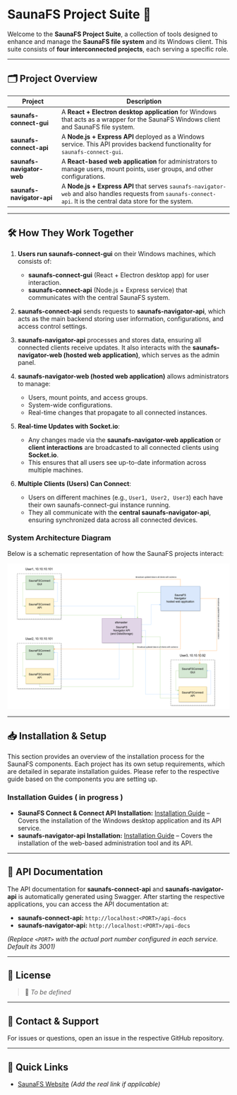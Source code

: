 # **SaunaFS Project Suite** 🚀

Welcome to the **SaunaFS Project Suite**, a collection of tools designed to enhance and manage the **SaunaFS file system** and its Windows client. This suite consists of **four interconnected projects**, each serving a specific role.

---

## **🗂 Project Overview**  

| Project | Description |
|---------|------------|
| **saunafs-connect-gui** | A **React + Electron desktop application** for Windows that acts as a wrapper for the SaunaFS Windows client and SaunaFS file system. |
| **saunafs-connect-api** | A **Node.js + Express API** deployed as a Windows service. This API provides backend functionality for `saunafs-connect-gui`. |
| **saunafs-navigator-web** | A **React-based web application** for administrators to manage users, mount points, user groups, and other configurations. |
| **saunafs-navigator-api** | A **Node.js + Express API** that serves `saunafs-navigator-web` and also handles requests from `saunafs-connect-api`. It is the central data store for the system. |

---

## **🛠 How They Work Together**  

1. **Users run saunafs-connect-gui** on their Windows machines, which consists of:
   - **saunafs-connect-gui** (React + Electron desktop app) for user interaction.
   - **saunafs-connect-api** (Node.js + Express service) that communicates with the central SaunaFS system.

2. **saunafs-connect-api** sends requests to **saunafs-navigator-api**, which acts as the main backend storing user information, configurations, and access control settings.

3. **saunafs-navigator-api** processes and stores data, ensuring all connected clients receive updates. It also interacts with the **saunafs-navigator-web (hosted web application)**, which serves as the admin panel.

4. **saunafs-navigator-web (hosted web application)** allows administrators to manage:
   - Users, mount points, and access groups.
   - System-wide configurations.
   - Real-time changes that propagate to all connected instances.

5. **Real-time Updates with Socket.io**:
   - Any changes made via the **saunafs-navigator-web application** or **client interactions** are broadcasted to all connected clients using **Socket.io**.
   - This ensures that all users see up-to-date information across multiple machines.

6. **Multiple Clients (Users) Can Connect**:
   - Users on different machines (e.g., `User1, User2, User3`) each have their own saunafs-connect-gui instance running.
   - They all communicate with the **central saunafs-navigator-api**, ensuring synchronized data across all connected devices.

### **System Architecture Diagram**
Below is a schematic representation of how the SaunaFS projects interact:

![SaunaFS Architecture](assets/images/saunafs-suite-architecture.png)

---

## **📥 Installation & Setup**  
This section provides an overview of the installation process for the SaunaFS components. Each project has its own setup requirements, which are detailed in separate installation guides. Please refer to the respective guide based on the components you are setting up.

### **Installation Guides** ( in progress )
- **SaunaFS Connect & Connect API Installation:** [Installation Guide](./SUANAFS-CONNECT-SETUP.md) – Covers the installation of the Windows desktop application and its API service.
- **saunafs-navigator-api Installation:** [Installation Guide](./SUANAFS-NAVIGATOR-SETUP.md) – Covers the installation of the web-based administration tool and its API.  

---

## **📡 API Documentation**  

The API documentation for **saunafs-connect-api** and **saunafs-navigator-api** is automatically generated using Swagger. After starting the respective applications, you can access the API documentation at:

- **saunafs-connect-api:** `http://localhost:<PORT>/api-docs`
- **saunafs-navigator-api:** `http://localhost:<PORT>/api-docs`

*(Replace `<PORT>` with the actual port number configured in each service. Default its 3001)*

---

## **📄 License**  

> 📝 *To be defined*

---

## **📧 Contact & Support**  

For issues or questions, open an issue in the respective GitHub repository.  

---

## **🔗 Quick Links**  
- [SaunaFS Website](#) *(Add the real link if applicable)*  

